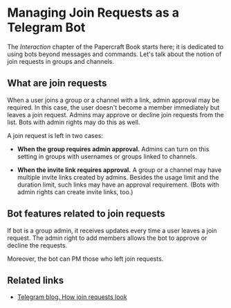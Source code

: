 # Managing Join Requests as a Telegram Bot

The _Interaction_ chapter of the Papercraft Book starts here; 
it is dedicated to using bots beyond messages and commands. 
Let's talk about the notion of join requests in groups and channels.

## What are join requests

When a user joins a group or a channel with a link, admin approval may be required. In this case,
the user doesn't become a member immediately but leaves a join request.
Admins may approve or decline join requests from the list. Bots with admin rights may do this as well.

A join request is left in two cases:

- **When the group requires admin approval.**
  Admins can turn on this setting in groups with usernames or groups linked to channels.

- **When the invite link requires approval.**
  A group or a channel may have multiple invite links created by admins. Besides the usage limit and the duration limit, 
  such links may have an approval requirement.
  (Bots with admin rights can create invite links, too.)

## Bot features related to join requests

If bot is a group admin, it receives updates every time a user leaves a join request.
The admin right to add members allows the bot to approve or decline the requests.

Moreover, the bot can PM those who left join requests.

## Related links

- [Telegram blog. How join requests look](https://telegram.org/blog/shared-media-scrolling-calendar-join-requests-and-more#join-requests-for-groups-and-channels)
